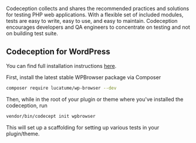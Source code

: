 Codeception collects and shares the recommended practices and solutions for testing PHP web applications. With a flexible set of included modules, tests are easy to write, easy to use, and easy to maintain. Codeception encourages developers and QA engineers to concentrate on testing and not on building test suite.

## Codeception for WordPress

You can find full installation instructions [here](https://codeception.com/for/wordpress).

First, install the latest stable WPBrowser package via Composer

```bash
composer require lucatume/wp-browser --dev
```

Then, while in the root of your plugin or theme where you've installed the codeception, run

```bash
vendor/bin/codecept init wpbrowser
```

This will set up a scaffolding for setting up various tests in your plugin/theme.
